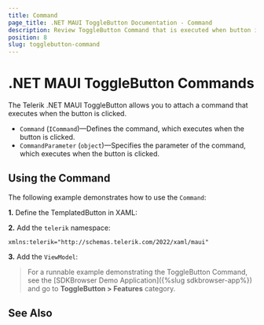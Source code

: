 ```yaml
---
title: Command
page_title: .NET MAUI ToggleButton Documentation - Command
description: Review ToggleButton Command that is executed when button is clicked. 
position: 8
slug: togglebutton-command
---
```


# .NET MAUI ToggleButton Commands

The Telerik .NET MAUI ToggleButton allows you to attach a command that executes when the button is clicked.

* `Command` (`ICommand`)&mdash;Defines the command, which executes when the button is clicked.
* `CommandParameter` (`object`)&mdash;Specifies the parameter of the command, which executes when the button is clicked.

## Using the Command

The following example demonstrates how to use the `Command`:

**1.** Define the TemplatedButton in XAML:

<snippet id='togglebutton-command-xaml' />

**2.** Add the `telerik` namespace:

```XAML
xmlns:telerik="http://schemas.telerik.com/2022/xaml/maui"
```

**3.** Add the `ViewModel`:

<snippet id='togglebutton-command-viewmodel' />

> For a runnable example demonstrating the ToggleButton Command, see the [SDKBrowser Demo Application]({%slug sdkbrowser-app%}) and go to **ToggleButton > Features** category.

## See Also

